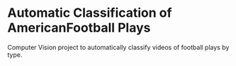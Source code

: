 # Automatic Classification of AmericanFootball Plays
Computer Vision project to automatically classify videos of football plays by type.
